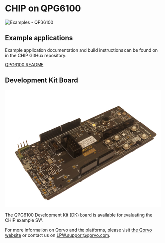 # CHIP on QPG6100

![Examples - QPG6100](https://github.com/project-chip/connectedhomeip/workflows/Build%20example%20-%20QPG6100/badge.svg)

## Example applications

Example application documentation and build instructions can be found on in the CHIP GitHub repository:

[QPG6100 README](https://github.com/project-chip/connectedhomeip/blob/master/examples/platform/qpg6100/README.md)

## Development Kit Board

![QPG6100 DK board](./QPG6100_DK_Board.jpg)

The QPG6100 Development Kit (DK) board is available for evaluating the CHIP example SW.

For more information on Qorvo and the platforms, please visit
[the Qorvo website](http://www.qorvo.com) or contact us on
LPW.support@qorvo.com.
